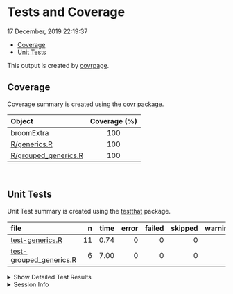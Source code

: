 Tests and Coverage
================
17 December, 2019 22:19:37

  - [Coverage](#coverage)
  - [Unit Tests](#unit-tests)

This output is created by
[covrpage](https://github.com/metrumresearchgroup/covrpage).

## Coverage

Coverage summary is created using the
[covr](https://github.com/r-lib/covr) package.

| Object                                           | Coverage (%) |
| :----------------------------------------------- | :----------: |
| broomExtra                                       |     100      |
| [R/generics.R](../R/generics.R)                  |     100      |
| [R/grouped\_generics.R](../R/grouped_generics.R) |     100      |

<br>

## Unit Tests

Unit Test summary is created using the
[testthat](https://github.com/r-lib/testthat) package.

| file                                                         |  n | time | error | failed | skipped | warning |
| :----------------------------------------------------------- | -: | ---: | ----: | -----: | ------: | ------: |
| [test-generics.R](testthat/test-generics.R)                  | 11 | 0.74 |     0 |      0 |       0 |       0 |
| [test-grouped\_generics.R](testthat/test-grouped_generics.R) |  6 | 7.00 |     0 |      0 |       0 |       0 |

<details closed>

<summary> Show Detailed Test Results </summary>

| file                                                             | context                 |           test            | status | n | time |
| :--------------------------------------------------------------- | :---------------------- | :-----------------------: | :----- | -: | ---: |
| [test-generics.R](testthat/test-generics.R#L13_L15)              | generics work           |      `tidy()` works       | PASS   | 5 | 0.58 |
| [test-generics.R](testthat/test-generics.R#L50_L52)              | generics work           |     `glance()` works      | PASS   | 3 | 0.08 |
| [test-generics.R](testthat/test-generics.R#L76_L78)              | generics work           |     `augment()` works     | PASS   | 3 | 0.08 |
| [test-grouped\_generics.R](testthat/test-grouped_generics.R#L20) | grouped\_generics works |  `grouped_tidy()` works   | PASS   | 2 | 2.79 |
| [test-grouped\_generics.R](testthat/test-grouped_generics.R#L50) | grouped\_generics works | `grouped_glance()` works  | PASS   | 2 | 2.02 |
| [test-grouped\_generics.R](testthat/test-grouped_generics.R#L79) | grouped\_generics works | `grouped_augment()` works | PASS   | 2 | 2.19 |

</details>

<details>

<summary> Session Info </summary>

| Field    | Value                            |
| :------- | :------------------------------- |
| Version  | R version 3.6.1 (2019-07-05)     |
| Platform | x86\_64-w64-mingw32/x64 (64-bit) |
| Running  | Windows 10 x64 (build 16299)     |
| Language | English\_United States           |
| Timezone | Europe/Berlin                    |

| Package  | Version |
| :------- | :------ |
| testthat | 2.3.1   |
| covr     | 3.4.0   |
| covrpage | 0.0.70  |

</details>

<!--- Final Status : pass --->
